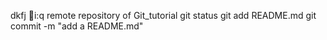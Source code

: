 dkfj
i:q
remote repository of Git_tutorial
git status
git add README.md
git commit -m "add a README.md"
